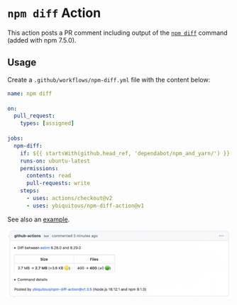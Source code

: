 # `npm diff` Action

This action posts a PR comment including output of the [`npm diff`](https://docs.npmjs.com/cli/commands/npm-diff) command (added with npm 7.5.0).

## Usage

Create a `.github/workflows/npm-diff.yml` file with the content below:

```yaml
name: npm diff

on:
  pull_request:
    types: [assigned]

jobs:
  npm-diff:
    if: ${{ startsWith(github.head_ref, 'dependabot/npm_and_yarn/') }}
    runs-on: ubuntu-latest
    permissions:
      contents: read
      pull-requests: write
    steps:
      - uses: actions/checkout@v2
      - uses: ybiquitous/npm-diff-action@v1
```

See also an [example](https://github.com/ybiquitous/npm-diff-action/pull/202#issuecomment-1336095687).

![Screenshot of a pull request comment](screenshot.png)
